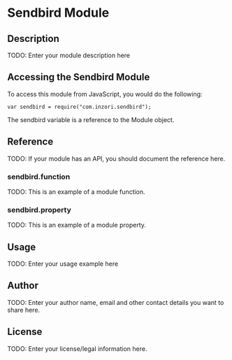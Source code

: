 # Sendbird Module

## Description

TODO: Enter your module description here

## Accessing the Sendbird Module

To access this module from JavaScript, you would do the following:

    var sendbird = require("com.inzori.sendbird");

The sendbird variable is a reference to the Module object.

## Reference

TODO: If your module has an API, you should document
the reference here.

### sendbird.function

TODO: This is an example of a module function.

### sendbird.property

TODO: This is an example of a module property.

## Usage

TODO: Enter your usage example here

## Author

TODO: Enter your author name, email and other contact
details you want to share here.

## License

TODO: Enter your license/legal information here.

